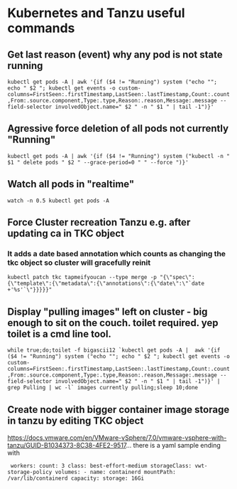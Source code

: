 # Kubernetes and Tanzu useful commands

## Get last reason (event) why any pod is not state running
``kubectl get pods -A | awk '{if ($4 != "Running") system ("echo ""; echo " $2 "; kubectl get events -o custom-columns=FirstSeen:.firstTimestamp,LastSeen:.lastTimestamp,Count:.count,From:.source.component,Type:.type,Reason:.reason,Message:.message --field-selector involvedObject.name=" $2 " -n " $1 " | tail -1")}'``


## Agressive force deletion of all pods not currently "Running"
``kubectl get pods -A | awk '{if ($4 != "Running") system ("kubectl -n " $1 " delete pods " $2 " --grace-period=0 " " --force ")}'``


## Watch all pods in "realtime"
``watch -n 0.5 kubectl get pods -A``


## Force Cluster recreation Tanzu e.g. after updating ca in TKC object
### It adds a date based annotation which counts as changing the tkc object so cluster will gracefully reinit
``kubectl patch tkc tapmeifyoucan --type merge -p "{\"spec\":{\"template\":{\"metadata\":{\"annotations\":{\"date\":\"`date +'%s'`\"}}}}}"``


## Display "pulling images" left on cluster - big enough to sit on the couch. toilet required. yep toilet is a cmd line tool.
``while true;do;toilet -f bigascii12 `kubectl get pods -A |  awk '{if ($4 != "Running") system ("echo ""; echo " $2 "; kubectl get events -o custom-columns=FirstSeen:.firstTimestamp,LastSeen:.lastTimestamp,Count:.count,From:.source.component,Type:.type,Reason:.reason,Message:.message --field-selector involvedObject.name=" $2 " -n " $1 " | tail -1")}' | grep Pulling | wc -l` images currently pulling;sleep 10;done``

## Create node with bigger container image storage in tanzu by editing TKC object
https://docs.vmware.com/en/VMware-vSphere/7.0/vmware-vsphere-with-tanzu/GUID-B1034373-8C38-4FE2-9517... there is a yaml sample ending with

``
workers:
  count: 3
  class: best-effort-medium
  storageClass: vwt-storage-policy
  volumes:
    - name: containerd
      mountPath: /var/lib/containerd
      capacity:
        storage: 16Gi``
